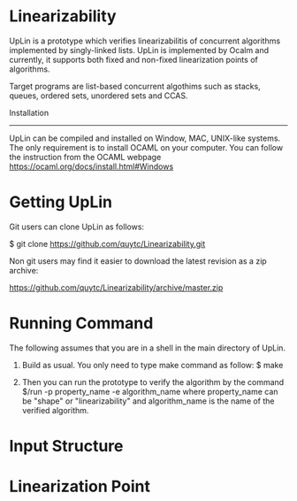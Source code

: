 # Linearizability

UpLin is a prototype which verifies linearizabilitis of concurrent algorithms implemented by singly-linked lists. 
UpLin is implemented by Ocalm and currently, it supports both fixed and non-fixed linearization points of algorithms. 

Target programs are list-based concurrent algothims such as stacks, queues, ordered sets, unordered sets and CCAS.

Installation
************

UpLin can be compiled and installed on Window, MAC, UNIX-like systems. The only requirement is to install OCAML on your 
computer.  You can follow the instruction from the OCAML webpage https://ocaml.org/docs/install.html#Windows  

Getting UpLin
===============

   Git users can clone UpLin as follows:

   $ git clone https://github.com/quytc/Linearizability.git

   Non git users may find it easier to download the latest revision as
   a zip archive:

   https://github.com/quytc/Linearizability/archive/master.zip

Running Command
==================

   The following assumes that you are in a shell in the main directory
   of UpLin.

   1. Build as usual. You only need to type make command as follow:
      $ make

   2. Then you can run the prototype to verify the algorithm by the command 
      $/run -p property_name -e algorithm_name
      where property_name can be "shape" or "linearizability" and algorithm_name is the name of the verified    algorithm.
   
Input Structure
==================
   
   
Linearization Point
==================   
